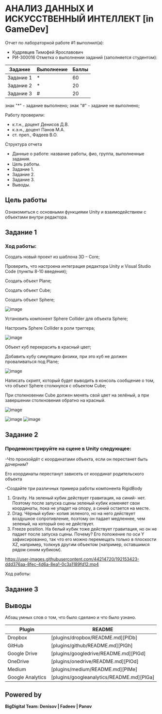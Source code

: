 # АНАЛИЗ ДАННЫХ И ИСКУССТВЕННЫЙ ИНТЕЛЛЕКТ [in GameDev]
Отчет по лабораторной работе #1 выполнил(а):
- Кудрявцев Тимофей Ярославович
- РИ-300016
Отметка о выполнении заданий (заполняется студентом):

| Задание | Выполнение | Баллы |
| ------ | ------ | ------ |
| Задание 1 | * | 60 |
| Задание 2 | * | 20 |
| Задание 3 | # | 20 |

знак "*" - задание выполнено; знак "#" - задание не выполнено;

Работу проверили:
- к.т.н., доцент Денисов Д.В.
- к.э.н., доцент Панов М.А.
- ст. преп., Фадеев В.О.

Структура отчета

- Данные о работе: название работы, фио, группа, выполненные задания.
- Цель работы.
- Задание 1.
- Задание 2.
- Задание 3.
- Выводы.

## Цель работы
Ознакомиться с основными функциями Unity и взаимодействием с объектами внутри редактора.

## Задание 1
### Ход работы:

Создать новый проект из шаблона 3D – Core;

Проверить, что настроена интеграция редактора Unity и Visual Studio Code (пункты 8-10 введения);

Создать объект Plane;

Создать объект Cube;

Создать объект Sphere;

![image](https://user-images.githubusercontent.com/44214720/192141316-9fea1ebb-f766-4763-86aa-d5cc37af05c1.png)

Установить компонент Sphere Collider для объекта Sphere;

Настроить Sphere Collider в роли триггера;

![image](https://user-images.githubusercontent.com/44214720/192141391-d37f20f5-bca2-4cae-80bb-85a3446124a7.png)

Объект куб перекрасить в красный цвет;

Добавить кубу симуляцию физики, при это куб не должен проваливаться под Plane;

![image](https://user-images.githubusercontent.com/44214720/192141416-643bcb7d-603f-4e31-8872-bf939aff5b01.png)

Написать скрипт, который будет выводить в консоль сообщение о том, что объект Sphere столкнулся с объектом Cube;

При столкновении Cube должен менять свой цвет на зелёный, а при завершении столкновения обратно на красный.

![image](https://user-images.githubusercontent.com/44214720/192149477-585ffea8-1136-468c-9bf4-5f670d6414b2.png)

![image](https://user-images.githubusercontent.com/44214720/192141461-6b9c34de-7c2e-464e-b31d-bf1aad471f0c.png)
![image](https://user-images.githubusercontent.com/44214720/192141471-596f8ee5-6c83-4e1d-a2b0-02abd56d1164.png)


## Задание 2
### Продемонстрируйте на сцене в Unity следующее:
-Что произойдёт с координатами объекта, если он перестанет быть дочерним?

Его координаты перестанут зависеть от координат родительского объекта

-Создайте три различных примера работы компонента RigidBody

1) Gravity. На зеленый кубик действует гравитация, на синий- нет. Поэтому после запуска сцены зеленый кубик изменяет свои координаты, пока не упадет на опору, а синий остается на месте.
2) Drag. Чёрный кубик- копия зеленого, но на него действует воздушное сопротивление, поэтому он падает медленнее, чем зеленый, на который оно не действует.
3) Freeze position. На белый кубик тоже действует гравитация, но он не падает после запуска сцены. Почему? Его положение по оси Y зафиксированно, так что его можно перемещать только в плоскости XZ, например, толкнув другим объектом (например, оставшимся рядом синим кубиком).


https://user-images.githubusercontent.com/44214720/192153423-ddd376aa-8fec-4d6a-8ea1-0c3a1189fd12.mp4


Ход работы:
## Задание 3
### 

## Выводы

Абзац умных слов о том, что было сделано и что было узнано.

| Plugin | README |
| ------ | ------ |
| Dropbox | [plugins/dropbox/README.md][PlDb] |
| GitHub | [plugins/github/README.md][PlGh] |
| Google Drive | [plugins/googledrive/README.md][PlGd] |
| OneDrive | [plugins/onedrive/README.md][PlOd] |
| Medium | [plugins/medium/README.md][PlMe] |
| Google Analytics | [plugins/googleanalytics/README.md][PlGa] |

## Powered by

**BigDigital Team: Denisov | Fadeev | Panov**
